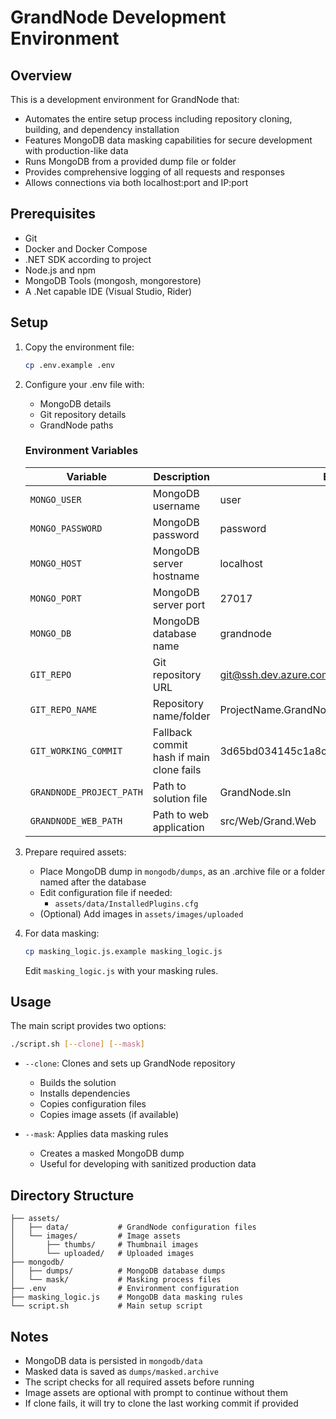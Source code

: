# GrandNode Development Environment

## Overview

This is a development environment for GrandNode that:

-   Automates the entire setup process including repository cloning, building, and dependency installation
-   Features MongoDB data masking capabilities for secure development with production-like data
-   Runs MongoDB from a provided dump file or folder
-   Provides comprehensive logging of all requests and responses
-   Allows connections via both localhost:port and IP:port

## Prerequisites

-   Git
-   Docker and Docker Compose
-   .NET SDK according to project
-   Node.js and npm
-   MongoDB Tools (mongosh, mongorestore)
-   A .Net capable IDE (Visual Studio, Rider)

## Setup

1. Copy the environment file:

    ```bash
    cp .env.example .env
    ```

2. Configure your .env file with:

    - MongoDB details
    - Git repository details
    - GrandNode paths

    ### Environment Variables

    | Variable                 | Description                              | Example                                  |
    | ------------------------ | ---------------------------------------- | ---------------------------------------- |
    | `MONGO_USER`             | MongoDB username                         | user                                     |
    | `MONGO_PASSWORD`         | MongoDB password                         | password                                 |
    | `MONGO_HOST`             | MongoDB server hostname                  | localhost                                |
    | `MONGO_PORT`             | MongoDB server port                      | 27017                                    |
    | `MONGO_DB`               | MongoDB database name                    | grandnode                                |
    | `GIT_REPO`               | Git repository URL                       | git@ssh.dev.azure.com:v3/org/project     |
    | `GIT_REPO_NAME`          | Repository name/folder                   | ProjectName.GrandNode                    |
    | `GIT_WORKING_COMMIT`     | Fallback commit hash if main clone fails | 3d65bd034145c1a8cc668deef259c7c08ad89615 |
    | `GRANDNODE_PROJECT_PATH` | Path to solution file                    | GrandNode.sln                            |
    | `GRANDNODE_WEB_PATH`     | Path to web application                  | src/Web/Grand.Web                        |

3. Prepare required assets:

    - Place MongoDB dump in `mongodb/dumps`, as an .archive file or a folder named after the database
    - Edit configuration file if needed:
        - `assets/data/InstalledPlugins.cfg`
    - (Optional) Add images in `assets/images/uploaded`

4. For data masking:
    ```bash
    cp masking_logic.js.example masking_logic.js
    ```
    Edit `masking_logic.js` with your masking rules.

## Usage

The main script provides two options:

```bash
./script.sh [--clone] [--mask]
```

-   `--clone`: Clones and sets up GrandNode repository

    -   Builds the solution
    -   Installs dependencies
    -   Copies configuration files
    -   Copies image assets (if available)

-   `--mask`: Applies data masking rules
    -   Creates a masked MongoDB dump
    -   Useful for developing with sanitized production data

## Directory Structure

```
├── assets/
│   ├── data/           # GrandNode configuration files
│   └── images/         # Image assets
│       ├── thumbs/     # Thumbnail images
│       └── uploaded/   # Uploaded images
├── mongodb/
│   ├── dumps/          # MongoDB database dumps
│   └── mask/           # Masking process files
├── .env                # Environment configuration
├── masking_logic.js    # MongoDB data masking rules
└── script.sh           # Main setup script
```

## Notes

-   MongoDB data is persisted in `mongodb/data`
-   Masked data is saved as `dumps/masked.archive`
-   The script checks for all required assets before running
-   Image assets are optional with prompt to continue without them
-   If clone fails, it will try to clone the last working commit if provided

